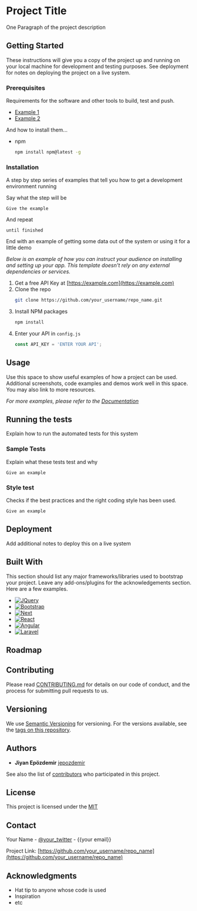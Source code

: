 # Project Title

One Paragraph of the project description

## Getting Started

These instructions will give you a copy of the project up and running on
your local machine for development and testing purposes. See deployment
for notes on deploying the project on a live system.

### Prerequisites

Requirements for the software and other tools to build, test and push.

- [Example 1](https://www.example.com)
- [Example 2](https://www.example.com)

And how to install them...

* npm
  ```sh
  npm install npm@latest -g
  ```

### Installation

A step by step series of examples that tell you how to get a development
environment running

Say what the step will be

    Give the example

And repeat

    until finished

End with an example of getting some data out of the system or using it
for a little demo

_Below is an example of how you can instruct your audience on installing and setting up your app. This template doesn't rely on any external dependencies or services._

1. Get a free API Key at [https://example.com](https://example.com)
2. Clone the repo
   ```sh
   git clone https://github.com/your_username/repo_name.git
   ```
3. Install NPM packages
   ```sh
   npm install
   ```
4. Enter your API in `config.js`
   ```js
   const API_KEY = 'ENTER YOUR API';

## Usage

Use this space to show useful examples of how a project can be used. Additional screenshots, code examples and demos work well in this space. You may also link to more resources.

_For more examples, please refer to the [Documentation](https://example.com)_

## Running the tests

Explain how to run the automated tests for this system

### Sample Tests

Explain what these tests test and why

    Give an example

### Style test

Checks if the best practices and the right coding style has been used.

    Give an example

## Deployment

Add additional notes to deploy this on a live system

## Built With

This section should list any major frameworks/libraries used to bootstrap your project. Leave any add-ons/plugins for the acknowledgements section. Here are a few examples.

* [![JQuery][JQuery.com]][JQuery-url]
* [![Bootstrap][Bootstrap.com]][Bootstrap-url]
* [![Next][Next.js]][Next-url]
* [![React][React.js]][React-url]
* [![Angular][Angular.io]][Angular-url]
* [![Laravel][Laravel.com]][Laravel-url]

## Roadmap

## Contributing

Please read [CONTRIBUTING.md](CONTRIBUTING.md) for details on our code
of conduct, and the process for submitting pull requests to us.

## Versioning

We use [Semantic Versioning](http://semver.org/) for versioning. For the versions available,
see the [tags on this repository](https://github.com/lenabstechnology/repository-folder-template/tags).

## Authors

  - **Jiyan Epözdemir**
    [jepozdemir](https://github.com/jepozdemir)

See also the list of
[contributors](https://github.com/lenabstechnology/repository-folder-template/contributors)
who participated in this project.

## License

This project is licensed under the [MIT](LICENSE.md)

## Contact

Your Name - [@your_twitter](https://twitter.com/your_twitter) - {{your email}}

Project Link: [https://github.com/your_username/repo_name](https://github.com/your_username/repo_name)

## Acknowledgments

  - Hat tip to anyone whose code is used
  - Inspiration
  - etc


  <!-- MARKDOWN LINKS & IMAGES -->
<!-- https://www.markdownguide.org/basic-syntax/#reference-style-links -->
[contributors-shield]: https://img.shields.io/github/contributors/lenabstechnology/repository-folder-template.svg?style=for-the-badge
[contributors-url]: https://github.com/lenabstechnology/repository-folder-template/graphs/contributors
[forks-shield]: https://img.shields.io/github/forks/lenabstechnology/repository-folder-template.svg?style=for-the-badge
[forks-url]: https://github.com/lenabstechnology/repository-folder-template/network/members
[stars-shield]: https://img.shields.io/github/stars/lenabstechnology/repository-folder-template.svg?style=for-the-badge
[stars-url]: https://github.com/lenabstechnology/repository-folder-template/stargazers
[issues-shield]: https://img.shields.io/github/issues/lenabstechnology/repository-folder-template.svg?style=for-the-badge
[issues-url]: https://github.com/lenabstechnology/repository-folder-template/issues
[license-shield]: https://img.shields.io/github/license/lenabstechnology/repository-folder-template.svg?style=for-the-badge
[license-url]: https://github.com/lenabstechnology/repository-folder-template/LICENSE.md
[linkedin-shield]: https://img.shields.io/badge/-LinkedIn-black.svg?style=for-the-badge&logo=linkedin&colorB=555
[linkedin-url]: https://www.linkedin.com/company/lenabs
[product-screenshot]: images/screenshot.png
[Next.js]: https://img.shields.io/badge/next.js-000000?style=for-the-badge&logo=nextdotjs&logoColor=white
[Next-url]: https://nextjs.org/
[React.js]: https://img.shields.io/badge/React-20232A?style=for-the-badge&logo=react&logoColor=61DAFB
[React-url]: https://reactjs.org/
[Vue.js]: https://img.shields.io/badge/Vue.js-35495E?style=for-the-badge&logo=vuedotjs&logoColor=4FC08D
[Vue-url]: https://vuejs.org/
[Angular.io]: https://img.shields.io/badge/Angular-DD0031?style=for-the-badge&logo=angular&logoColor=white
[Angular-url]: https://angular.io/
[Svelte.dev]: https://img.shields.io/badge/Svelte-4A4A55?style=for-the-badge&logo=svelte&logoColor=FF3E00
[Svelte-url]: https://svelte.dev/
[Laravel.com]: https://img.shields.io/badge/Laravel-FF2D20?style=for-the-badge&logo=laravel&logoColor=white
[Laravel-url]: https://laravel.com
[Bootstrap.com]: https://img.shields.io/badge/Bootstrap-563D7C?style=for-the-badge&logo=bootstrap&logoColor=white
[Bootstrap-url]: https://getbootstrap.com
[JQuery.com]: https://img.shields.io/badge/jQuery-0769AD?style=for-the-badge&logo=jquery&logoColor=white
[JQuery-url]: https://jquery.com 
